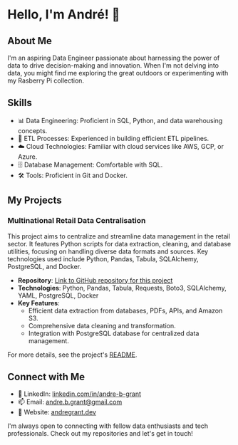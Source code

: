 # Hello, I'm André! 👋

## About Me
I'm an aspiring Data Engineer passionate about harnessing the power of data to drive decision-making and innovation. When I'm not delving into data, you might find me exploring the great outdoors or experimenting with my Rasberry Pi collection.

## Skills
- 📊 Data Engineering: Proficient in SQL, Python, and data warehousing concepts.
- 🔄 ETL Processes: Experienced in building efficient ETL pipelines.
- ☁️ Cloud Technologies: Familiar with cloud services like AWS, GCP, or Azure.
- 🗄️ Database Management: Comfortable with SQL.
- 🛠️ Tools: Proficient in Git and Docker.

## My Projects

### Multinational Retail Data Centralisation
This project aims to centralize and streamline data management in the retail sector. It features Python scripts for data extraction, cleaning, and database utilities, focusing on handling diverse data formats and sources. Key technologies used include Python, Pandas, Tabula, SQLAlchemy, PostgreSQL, and Docker.

- **Repository**: [Link to GitHub repository for this project](https://github.com/freestyleabg/multinational-retail-data-centralisation319)
- **Technologies**: Python, Pandas, Tabula, Requests, Boto3, SQLAlchemy, YAML, PostgreSQL, Docker
- **Key Features**: 
  - Efficient data extraction from databases, PDFs, APIs, and Amazon S3.
  - Comprehensive data cleaning and transformation.
  - Integration with PostgreSQL database for centralized data management.

For more details, see the project's [README](https://github.com/freestyleabg/multinational-retail-data-centralisation319/blob/main/README.md).

## Connect with Me
- 💼 LinkedIn: [linkedin.com/in/andre-b-grant](https://www.linkedin.com/in/andre-b-grant/)
- 📫 Email: [andre.b.grant@gmail.com](mailto:andre.b.grant@gmail.com)
- 📝 Website: [andregrant.dev](andregrant.dev)


I'm always open to connecting with fellow data enthusiasts and tech professionals. Check out my repositories and let's get in touch!


<!--
**freestyleabg/freestyleabg** is a ✨ _special_ ✨ repository because its `README.md` (this file) appears on your GitHub profile.

Here are some ideas to get you started:

- 🔭 I’m currently working on ...
- 🌱 I’m currently learning ...
- 👯 I’m looking to collaborate on ...
- 🤔 I’m looking for help with ...
- 💬 Ask me about ...
- 📫 How to reach me: ...
- 😄 Pronouns: ...
- ⚡ Fun fact: ...
-->
